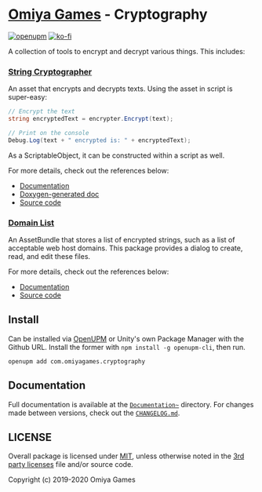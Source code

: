 # [Omiya Games](https://www.omiyagames.com/) - Cryptography

[![openupm](https://img.shields.io/npm/v/com.omiyagames.cryptography?label=openupm&registry_uri=https://package.openupm.com)](https://openupm.com/packages/com.omiyagames.cryptography/) [![ko-fi](https://www.ko-fi.com/img/githubbutton_sm.svg)](https://ko-fi.com/I3I51KS8F)

A collection of tools to encrypt and decrypt various things. This includes:

### [String Cryptographer](/Documentation~/StringCryptographer.md)

An asset that encrypts and decrypts texts. Using the asset in script is super-easy:

```csharp
// Encrypt the text
string encryptedText = encrypter.Encrypt(text);

// Print on the console
Debug.Log(text + " encrypted is: " + encryptedText);
```

As a ScriptableObject, it can be constructed within a script as well.

For more details, check out the references below:
- [Documentation](/Documentation~/StringCryptographer.md)
- [Doxygen-generated doc](/Documentation~/html/class_omiya_games_1_1_cryptography_1_1_string_cryptographer.html)
- [Source code](/Runtime/StringCryptographer.cs)

### [Domain List](/Documentation~/DomainList.md)

An AssetBundle that stores a list of encrypted strings, such as a list of acceptable web host domains. This package provides a dialog to create, read, and edit these files.

For more details, check out the references below:
- [Documentation](/Documentation~/DomainList.md)
- [Source code](/Runtime/DomainList.cs)

## Install

Can be installed via [OpenUPM](https://openupm.com/) or Unity's own Package Manager with the Github URL.  Install the former with `npm install -g openupm-cli`, then run.

```
openupm add com.omiyagames.cryptography
```

## Documentation

Full documentation is available at the [`Documentation~`](/Documentation~/Cryptography.md) directory. For changes made between versions, check out the [`CHANGELOG.md`](/CHANGELOG.md).

## LICENSE

Overall package is licensed under [MIT](/LICENSE.md), unless otherwise noted in the [3rd party licenses](/THIRD%20PARTY%20NOTICES.md) file and/or source code.

Copyright (c) 2019-2020 Omiya Games
